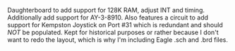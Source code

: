Daughterboard to add support for 128K RAM, adjust INT and timing. Additionally add support for AY-3-8910.
Also features a circuit to add support for Kempston Joystick on Port #31 which is redundant and should *NOT* be populated. Kept for historical purposes or rather because I don't want to redo the layout, which is why I'm including Eagle .sch and .brd files.
